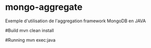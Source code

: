 # mongo-aggregate
Exemple d'utilisation de l'aggregation framework MongoDB en JAVA

#Build 
mvn clean install

#Running
mvn exec:java
